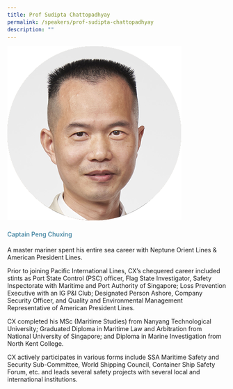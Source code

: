 ```yaml
---
title: Prof Sudipta Chattopadhyay
permalink: /speakers/prof-sudipta-chattopadhyay
description: ""
---
```

<div class="row">
<div class="col is-3"><img src="/images/Speakers/Chu Xing Peng.png" /></div>
<div class="col is-9 speaker-details">
<h4>Captain Peng Chuxing</h4>
<p>A master mariner spent his entire sea career with Neptune Orient Lines &amp; American President Lines.</p>
<p>Prior to joining Pacific International Lines, CX&rsquo;s chequered career included stints as Port State Control (PSC) officer, Flag State Investigator, Safety Inspectorate with Maritime and Port Authority of Singapore; Loss Prevention Executive with an IG P&amp;I Club; Designated Person Ashore, Company Security Officer, and Quality and Environmental Management Representative of American President Lines.</p>
<p>CX completed his MSc (Maritime Studies) from Nanyang Technological University; Graduated Diploma in Maritime Law and Arbitration from National University of Singapore; and Diploma in Marine Investigation from North Kent College.</p>
<p>CX actively participates in various forms include SSA Maritime Safety and Security Sub-Committee, World Shipping Council, Container Ship Safety Forum, etc. and leads several safety projects with several local and international institutions.</p>
</div>
</div>
<style type="text/css"> 
.is-left{
text-align: left;
}
h4{
font-weight: 500; 
color: #337B9A !important;
}
.speaker-details p { text-align: justified; }
</style>